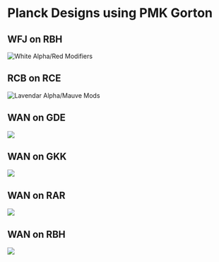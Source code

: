 # Planck Designs using PMK Gorton

## WFJ on RBH
![White Alpha/Red Modifiers](https://github.com/yanfali/keyboards/raw/master/planck/planck-rbh-wfj.png "white (wfj) on red (rbh)")

## RCB on RCE
![Lavendar Alpha/Mauve Mods](https://github.com/yanfali/keyboards/raw/master/planck/planck-rcb-rce.png)

## WAN on GDE
![](https://github.com/yanfali/keyboards/raw/master/planck/planck-wan-gde.png)

## WAN on GKK
![](https://github.com/yanfali/keyboards/raw/master/planck/planck-wan-gkk.png)

## WAN on RAR
![](https://github.com/yanfali/keyboards/raw/master/planck/planck-wan-rar.png)

## WAN on RBH
![](https://github.com/yanfali/keyboards/raw/master/planck/planck-wan-rbh.png)
